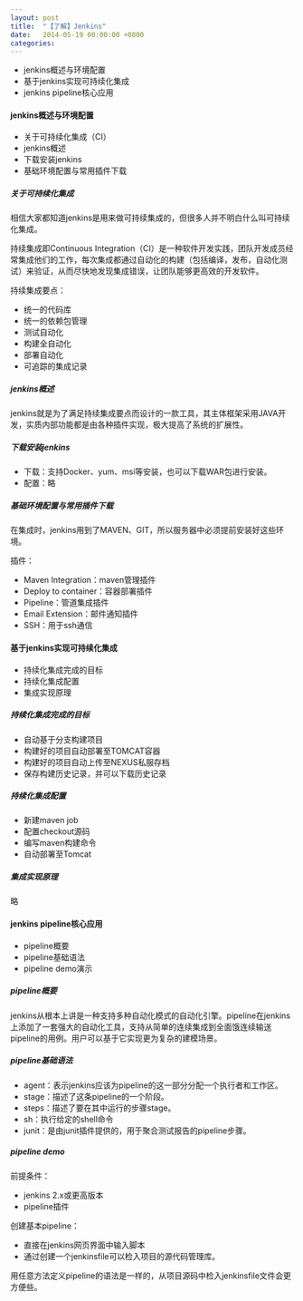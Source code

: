 ```yaml
---
layout: post
title:  "【了解】Jenkins"
date:   2014-05-19 00:00:00 +0800
categories: 
---
```


* jenkins概述与环境配置
* 基于jenkins实现可持续化集成
* jenkins pipeline核心应用



#### jenkins概述与环境配置

* 关于可持续化集成（CI）
* jenkins概述
* 下载安装jenkins
* 基础环境配置与常用插件下载



##### 关于可持续化集成

相信大家都知道jenkins是用来做可持续集成的，但很多人并不明白什么叫可持续化集成。

持续集成即Continuous Integration（CI）是一种软件开发实践，团队开发成员经常集成他们的工作，每次集成都通过自动化的构建（包括编译，发布，自动化测试）来验证，从而尽快地发现集成错误，让团队能够更高效的开发软件。

持续集成要点：

* 统一的代码库
* 统一的依赖包管理
* 测试自动化
* 构建全自动化
* 部署自动化
* 可追踪的集成记录



##### jenkins概述

jenkins就是为了满足持续集成要点而设计的一款工具，其主体框架采用JAVA开发，实质内部功能都是由各种插件实现，极大提高了系统的扩展性。



##### 下载安装jenkins

* 下载：支持Docker、yum、msi等安装，也可以下载WAR包进行安装。
* 配置：略



##### 基础环境配置与常用插件下载

在集成时，jenkins用到了MAVEN、GIT，所以服务器中必须提前安装好这些环境。

插件：

* Maven Integration：maven管理插件
* Deploy to container：容器部署插件
* Pipeline：管道集成插件
* Email Extension：邮件通知插件
* SSH：用于ssh通信



#### 基于jenkins实现可持续化集成

* 持续化集成完成的目标
* 持续化集成配置
* 集成实现原理



##### 持续化集成完成的目标

* 自动基于分支构建项目
* 构建好的项目自动部署至TOMCAT容器
* 构建好的项目自动上传至NEXUS私服存档
* 保存构建历史记录，并可以下载历史记录



##### 持续化集成配置

* 新建maven job
* 配置checkout源码
* 编写maven构建命令
* 自动部署至Tomcat



##### 集成实现原理

略



#### jenkins pipeline核心应用

* pipeline概要
* pipeline基础语法
* pipeline demo演示

##### pipeline概要

jenkins从根本上讲是一种支持多种自动化模式的自动化引擎。pipeline在jenkins上添加了一套强大的自动化工具，支持从简单的连续集成到全面饿连续输送pipeline的用例。用户可以基于它实现更为复杂的建模场景。

##### pipeline基础语法

* agent：表示jenkins应该为pipeline的这一部分分配一个执行者和工作区。
* stage：描述了这条pipeline的一个阶段。
* steps：描述了要在其中运行的步骤stage。
* sh：执行给定的shell命令
* junit：是由junit插件提供的，用于聚合测试报告的pipeline步骤。

##### pipeline demo

前提条件：

* jenkins 2.x或更高版本
* pipeline插件

创建基本pipeline：

* 直接在jenkins网页界面中输入脚本
* 通过创建一个jenkinsfile可以检入项目的源代码管理库。

用任意方法定义pipeline的语法是一样的，从项目源码中检入jenkinsfile文件会更方便些。